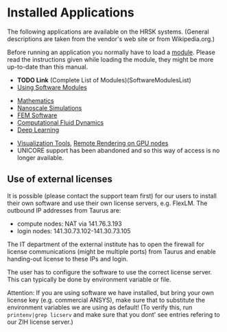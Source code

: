 # Installed Applications

The following applications are available on the HRSK systems. (General
descriptions are taken from the vendor's web site or from
Wikipedia.org.)

Before running an application you normally have to load a
[module](../software/RuntimeEnvironment.md#modules). Please read the instructions given
while loading the module, they might be more up-to-date than this
manual.

-   **TODO Link** (Complete List of Modules)(SoftwareModulesList)
-   [Using Software Modules](../software/RuntimeEnvironment.md#modules)

<!-- -->

-   [Mathematics](../software/Mathematics.md)
-   [Nanoscale Simulations](../software/NanoscaleSimulations.md)
-   [FEM Software](../software/FEMSoftware.md)
-   [Computational Fluid Dynamics](../software/CFD.md)
-   [Deep Learning](../software/DeepLearning.md)

<!-- -->

-   [Visualization Tools](../software/Visualization.md),
    [Remote Rendering on GPU nodes](../access/DesktopCloudVisualization.md)
-   UNICORE support has been abandoned and so this way of access is no
    longer available.

## Use of external licenses

It is possible (please contact the support team first) for our users to
install their own software and use their own license servers, e.g.
FlexLM. The outbound IP addresses from Taurus are:

-   compute nodes: NAT via 141.76.3.193
-   login nodes: 141.30.73.102-141.30.73.105

The IT department of the external institute has to open the firewall for
license communications (might be multiple ports) from Taurus and enable
handing-out license to these IPs and login.

The user has to configure the software to use the correct license
server. This can typically be done by environment variable or file.

Attention: If you are using software we have installed, but bring your
own license key (e.g. commercial ANSYS), make sure that to substitute
the environment variables we are using as default! (To verify this, run
`printenv|grep licserv` and make sure that you dont' see entries
refering to our ZIH license server.)
